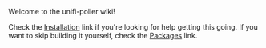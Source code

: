 Welcome to the unifi-poller wiki!

Check the [Installation](Installation) link if you're looking for help getting this going. If you want to skip building it yourself, check the [Packages](Packages) link.